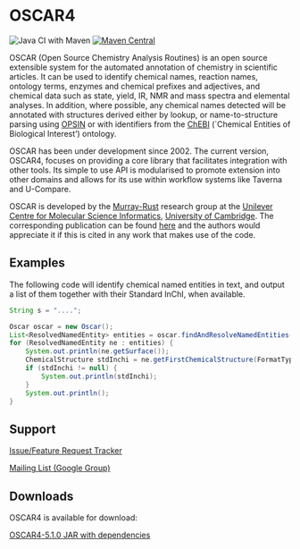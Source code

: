 
# OSCAR4
![Java CI with Maven](https://github.com/BlueObelisk/oscar4/workflows/Java%20CI%20with%20Maven/badge.svg) [![Maven Central](https://maven-badges.herokuapp.com/maven-central/uk.ac.cam.ch.wwmm.oscar/oscar4/badge.svg)](https://maven-badges.herokuapp.com/maven-central/uk.ac.cam.ch.wwmm.oscar/oscar4)

OSCAR (Open Source Chemistry Analysis Routines) is an open source extensible system for the automated annotation of chemistry in scientific articles. It can be used to identify chemical names, reaction names, ontology terms, enzymes and chemical prefixes and adjectives, and chemical data such as state, yield, IR, NMR and mass spectra and elemental analyses. In addition, where possible, any chemical names detected will be annotated with structures derived either by lookup, or name-to-structure parsing using [OPSIN](https://opsin.ch.cam.ac.uk/) or with identifiers from the [ChEBI](https://www.ebi.ac.uk/chebi/) (`Chemical Entities of Biological Interest’) ontology.

OSCAR has been under development since 2002. The current version, OSCAR4, focuses on providing a core library that facilitates integration with other tools. Its simple to use API is modularised to promote extension into other domains and allows for its use within workflow systems like Taverna and U-Compare.

OSCAR is developed by the [Murray-Rust](http://www-pmr.ch.cam.ac.uk) research group at the [Unilever Centre for Molecular Science Informatics](https://www-cmi.ch.cam.ac.uk/), [University of Cambridge](https://www.cam.ac.uk/). The corresponding publication can be found [here](http://dx.doi.org/10.1186/1758-2946-3-41) and the authors would appreciate it if this is cited in any work that makes use of the code.

## Examples

The following code will identify chemical named entities in text, and output a list of them together with their Standard InChI, when available.

```java
String s = "....";

Oscar oscar = new Oscar();
List<ResolvedNamedEntity> entities = oscar.findAndResolveNamedEntities(s);
for (ResolvedNamedEntity ne : entities) {
    System.out.println(ne.getSurface());
    ChemicalStructure stdInchi = ne.getFirstChemicalStructure(FormatType.STD_INCHI);
    if (stdInchi != null) {
        System.out.println(stdInchi);
    }
    System.out.println();
}
```

## Support

[Issue/Feature Request Tracker](https://github.com/blueobelisk/oscar4/issues)

[Mailing List (Google Group)](https://groups.google.com/forum/#!forum/oscar4-users)

## Downloads

OSCAR4 is available for download:

[OSCAR4-5.1.0 JAR with dependencies](https://repo.maven.apache.org/maven2/uk/ac/cam/ch/wwmm/oscar/oscar4-all/5.1.0/oscar4-all-5.1.0-with-dependencies.jar)
